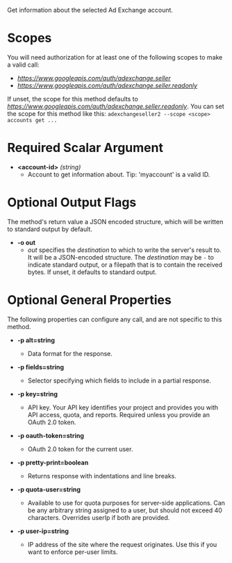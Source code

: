 Get information about the selected Ad Exchange account.
# Scopes

You will need authorization for at least one of the following scopes to make a valid call:

* *https://www.googleapis.com/auth/adexchange.seller*
* *https://www.googleapis.com/auth/adexchange.seller.readonly*

If unset, the scope for this method defaults to *https://www.googleapis.com/auth/adexchange.seller.readonly*.
You can set the scope for this method like this: `adexchangeseller2 --scope <scope> accounts get ...`
# Required Scalar Argument
* **&lt;account-id&gt;** *(string)*
    - Account to get information about. Tip: &#39;myaccount&#39; is a valid ID.

# Optional Output Flags

The method's return value a JSON encoded structure, which will be written to standard output by default.

* **-o out**
    - *out* specifies the *destination* to which to write the server's result to.
      It will be a JSON-encoded structure.
      The *destination* may be `-` to indicate standard output, or a filepath that is to contain the received bytes.
      If unset, it defaults to standard output.
# Optional General Properties

The following properties can configure any call, and are not specific to this method.

* **-p alt=string**
    - Data format for the response.

* **-p fields=string**
    - Selector specifying which fields to include in a partial response.

* **-p key=string**
    - API key. Your API key identifies your project and provides you with API access, quota, and reports. Required unless you provide an OAuth 2.0 token.

* **-p oauth-token=string**
    - OAuth 2.0 token for the current user.

* **-p pretty-print=boolean**
    - Returns response with indentations and line breaks.

* **-p quota-user=string**
    - Available to use for quota purposes for server-side applications. Can be any arbitrary string assigned to a user, but should not exceed 40 characters. Overrides userIp if both are provided.

* **-p user-ip=string**
    - IP address of the site where the request originates. Use this if you want to enforce per-user limits.
